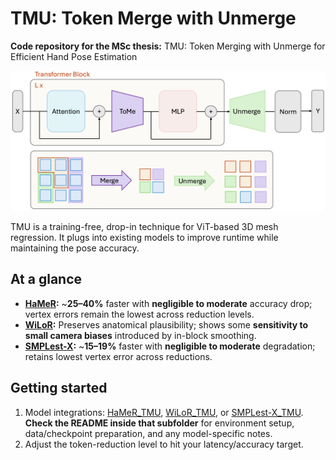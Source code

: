 # TMU: Token Merge with Unmerge

**Code repository for the MSc thesis:** TMU: Token Merging with Unmerge for Efficient Hand Pose Estimation

![TMU](assets/TMU.png)

TMU is a training-free, drop-in technique for ViT-based 3D mesh regression. It plugs into existing models to improve runtime while maintaining the pose accuracy.


## At a glance

- **[HaMeR](https://github.com/geopavlakos/hamer):** ~**25–40%** faster with **negligible to moderate** accuracy drop; vertex errors remain the lowest across reduction levels.
- **[WiLoR](https://github.com/rolpotamias/WiLoR):** Preserves anatomical plausibility; shows some **sensitivity to small camera biases** introduced by in-block smoothing.
- **[SMPLest-X](https://github.com/SMPLCap/SMPLest-X):** ~**15–19%** faster with **negligible to moderate** degradation; retains lowest vertex error across reductions.


## Getting started

1. Model integrations: [HaMeR_TMU](https://github.com/ZyWang7/TMU/tree/main/HaMeR_TMU), [WiLoR_TMU](https://github.com/ZyWang7/TMU/tree/main/WiLoR_TMU), or [SMPLest-X_TMU](https://github.com/ZyWang7/TMU/tree/main/SMPLest-X_TMU). **Check the README inside that subfolder** for environment setup, data/checkpoint preparation, and any model-specific notes.
2. Adjust the token-reduction level to hit your latency/accuracy target.

